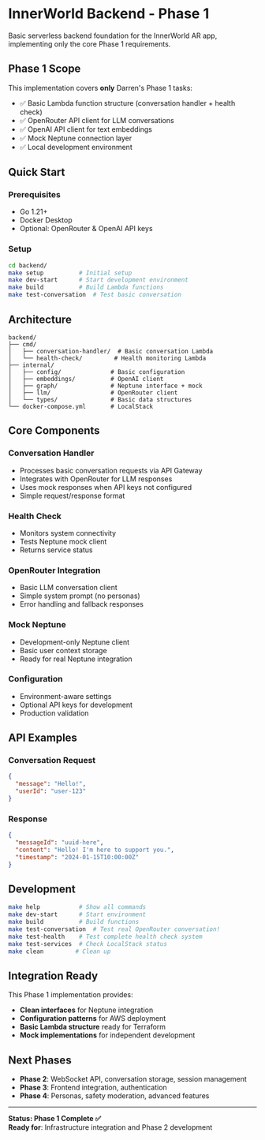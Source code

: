 # InnerWorld Backend - Phase 1

Basic serverless backend foundation for the InnerWorld AR app, implementing only the core Phase 1 requirements.

## Phase 1 Scope

This implementation covers **only** Darren's Phase 1 tasks:
- ✅ Basic Lambda function structure (conversation handler + health check)
- ✅ OpenRouter API client for LLM conversations
- ✅ OpenAI API client for text embeddings  
- ✅ Mock Neptune connection layer
- ✅ Local development environment

## Quick Start

### Prerequisites
- Go 1.21+
- Docker Desktop
- Optional: OpenRouter & OpenAI API keys

### Setup
```bash
cd backend/
make setup          # Initial setup
make dev-start      # Start development environment
make build          # Build Lambda functions
make test-conversation  # Test basic conversation
```

## Architecture

```
backend/
├── cmd/
│   ├── conversation-handler/  # Basic conversation Lambda
│   └── health-check/         # Health monitoring Lambda
├── internal/
│   ├── config/              # Basic configuration
│   ├── embeddings/          # OpenAI client
│   ├── graph/               # Neptune interface + mock
│   ├── llm/                 # OpenRouter client
│   └── types/               # Basic data structures
└── docker-compose.yml       # LocalStack
```

## Core Components

### Conversation Handler
- Processes basic conversation requests via API Gateway
- Integrates with OpenRouter for LLM responses
- Uses mock responses when API keys not configured
- Simple request/response format

### Health Check
- Monitors system connectivity
- Tests Neptune mock client
- Returns service status

### OpenRouter Integration
- Basic LLM conversation client
- Simple system prompt (no personas)
- Error handling and fallback responses

### Mock Neptune
- Development-only Neptune client
- Basic user context storage
- Ready for real Neptune integration

### Configuration
- Environment-aware settings
- Optional API keys for development
- Production validation

## API Examples

### Conversation Request
```json
{
  "message": "Hello!",
  "userId": "user-123"
}
```

### Response
```json
{
  "messageId": "uuid-here",
  "content": "Hello! I'm here to support you.",
  "timestamp": "2024-01-15T10:00:00Z"
}
```

## Development

```bash
make help           # Show all commands
make dev-start      # Start environment
make build          # Build functions
make test-conversation  # Test real OpenRouter conversation!
make test-health    # Test complete health check system
make test-services  # Check LocalStack status
make clean         # Clean up
```

## Integration Ready

This Phase 1 implementation provides:
- **Clean interfaces** for Neptune integration
- **Configuration patterns** for AWS deployment
- **Basic Lambda structure** ready for Terraform
- **Mock implementations** for independent development

## Next Phases

- **Phase 2**: WebSocket API, conversation storage, session management
- **Phase 3**: Frontend integration, authentication
- **Phase 4**: Personas, safety moderation, advanced features

---

**Status: Phase 1 Complete ✅**  
**Ready for**: Infrastructure integration and Phase 2 development